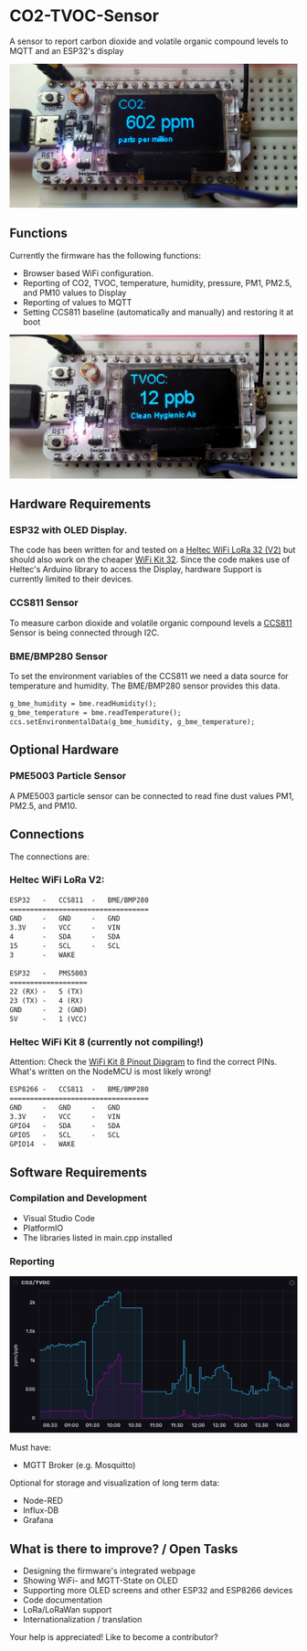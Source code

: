 # CO2-TVOC-Sensor
A sensor to report carbon dioxide and volatile organic compound levels to MQTT and an ESP32's display

![ESP32 showing carbon dioxide levels](docs/pictures/CO2-TVOC-Sensor-1.jpg)

## Functions
Currently the firmware has the following functions:

* Browser based WiFi configuration.
* Reporting of CO2, TVOC, temperature, humidity, pressure, PM1, PM2.5, and PM10 values to Display
* Reporting of values to MQTT
* Setting CCS811 baseline (automatically and manually) and restoring it at boot

![ESP32 showing volatile organic compound levels - they are even interpreted for better understanding!](docs/pictures/CO2-TVOC-Sensor-2.jpg)

## Hardware Requirements

### ESP32 with OLED Display. 
The code has been written for and tested on a [Heltec WiFi LoRa 32 (V2)](https://heltec.org/project/wifi-lora-32/) but should also work on the cheaper [WiFi Kit 32](https://heltec.org/project/wifi-kit-32/). Since the code makes use of Heltec's Arduino library to access the Display, hardware Support is currently limited to their devices.

### CCS811 Sensor
To measure carbon dioxide and volatile organic compound levels a [CCS811](https://www.sciosense.com/products/environmental-sensors/ccs811-gas-sensor-solution/) Sensor is being connected through I2C. 

### BME/BMP280 Sensor
To set the environment variables of the CCS811 we need a data source for temperature and humidity. The BME/BMP280 sensor provides this data. 

```
g_bme_humidity = bme.readHumidity();
g_bme_temperature = bme.readTemperature();
ccs.setEnvironmentalData(g_bme_humidity, g_bme_temperature);
```

## Optional Hardware

### PME5003 Particle Sensor
A PME5003 particle sensor can be connected to read fine dust values PM1, PM2.5, and PM10.


## Connections
The connections are:

### Heltec WiFi LoRa V2:
```
ESP32   -   CCS811  -   BME/BMP280
==================================
GND     -   GND     -   GND
3.3V    -   VCC     -   VIN
4       -   SDA     -   SDA
15      -   SCL     -   SCL
3       -   WAKE

ESP32   -   PMS5003
===================
22 (RX) -   5 (TX)
23 (TX) -   4 (RX)
GND     -   2 (GND)
5V      -   1 (VCC)
```

### Heltec WiFi Kit 8 (currently not compiling!)
Attention: Check the [WiFi Kit 8 Pinout Diagram](https://resource.heltec.cn/download/WiFi_Kit_8/WIFI_Kit_8_Pinout_Diagram.pdf) to find the correct PINs. What's written on the NodeMCU is most likely wrong!

```
ESP8266 -   CCS811  -   BME/BMP280
==================================
GND     -   GND     -   GND
3.3V    -   VCC     -   VIN
GPIO4   -   SDA     -   SDA
GPIO5   -   SCL     -   SCL
GPIO14  -   WAKE
```


## Software Requirements

### Compilation and Development

* Visual Studio Code
* PlatformIO
* The libraries listed in main.cpp installed

### Reporting
![Report of CO2 and TVOC levels in InfluxDB dasboard](docs/pictures/CO2-TVOC-Sensor-report.png)

Must have:

* MGTT Broker (e.g. Mosquitto)

Optional for storage and visualization of long term data:

* Node-RED
* Influx-DB
* Grafana

## What is there to improve? / Open Tasks

* Designing the firmware's integrated webpage
* Showing WiFi- and MGTT-State on OLED
* Supporting more OLED screens and other ESP32 and ESP8266 devices
* Code documentation
* LoRa/LoRaWan support
* Internationalization / translation

Your help is appreciated! Like to become a contributor?
